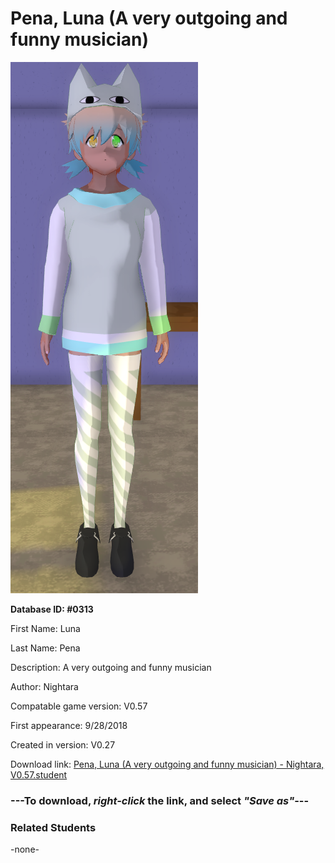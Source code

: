 # Pena, Luna (A very outgoing and funny musician)

<img src="../../Files/Images/Pena, Luna (A very outgoing and funny musician).png" title="Pena, Luna (A very outgoing and funny musician) - Nightara, V0.57">

**Database ID: #0313**

First Name: Luna

Last Name: Pena

Description: A very outgoing and funny musician

Author: Nightara

Compatable game version: V0.57

First appearance: 9/28/2018

Created in version: V0.27

Download link: <a href="https://raw.githubusercontent.com/Arbiter1223/Daigaku-Gurashi-Custom-Students/master/Files/Student%20Files/Pena%2C%20Luna%20(A%20very%20outgoing%20and%20funny%20musician)%20-%20Nightara%2C%20V0.57.student">Pena, Luna (A very outgoing and funny musician) - Nightara, V0.57.student</a>

### ---**To download, _right-click_ the link, and select _"Save as"_**---

### Related Students

-none-

